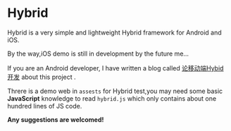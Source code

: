 # Hybrid
Hybrid is a very simple and lightweight Hybrid framework for Android and iOS.

By the way,iOS demo is still in development by the future me...

If you are an Android developer, I have written a blog called [论移动端Hybid开发](http://www.cnblogs.com/wytings/p/6216340.html) about this project .

Threre is a demo web in `assests` for Hybrid test,you may need some basic **JavaScript** knowledge to read `hybrid.js` which only contains about one hundred lines of JS code.

**Any suggestions are welcomed!**
